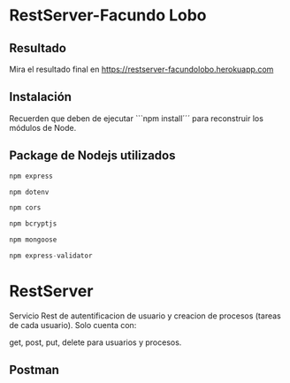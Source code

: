 # RestServer-Facundo Lobo

## Resultado 
Mira el resultado final en https://restserver-facundolobo.herokuapp.com

## Instalación

Recuerden que deben de ejecutar ```npm install´´´ para reconstruir los módulos de Node.

## Package de Nodejs utilizados

```javascript
npm express

npm dotenv

npm cors

npm bcryptjs

npm mongoose

npm express-validator

```

# RestServer

Servicio Rest de autentificacion de usuario y creacion de procesos (tareas de cada usuario).
Solo cuenta con:

get, post, put, delete para usuarios y procesos.

## Postman

